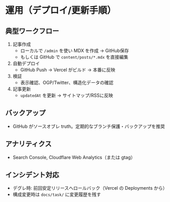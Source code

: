 # 運用（デプロイ/更新手順）

## 典型ワークフロー
1. 記事作成
   - ローカルで `/admin` を使い MDX を作成 → GitHub保存
   - もしくは GitHub で `content/posts/*.mdx` を直接編集
2. 自動デプロイ
   - GitHub Push → Vercel がビルド → 本番に反映
3. 検証
   - 表示確認、OGP/Twitter、構造化データの確認
4. 記事更新
   - `updatedAt` を更新 → サイトマップ/RSSに反映

## バックアップ
- GitHub がソースオブレ truth。定期的なブランチ保護・バックアップを推奨

## アナリティクス
- Search Console, Cloudflare Web Analytics（または gtag）

## インシデント対応
- デグレ時: 前回安定リリースへロールバック（Vercel の Deployments から）
- 構成変更時は `docs/task/` に変更履歴を残す
